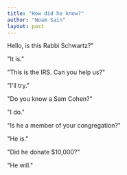 ```yaml
---
title: "How did he know?"
author: "Noam Sain"
layout: post
---
```


Hello, is this Rabbi Schwartz?"

"It is."

"This is the IRS. Can you help us?"

"I'll try."

"Do you know a Sam Cohen?"

"I do."

"Is he a member of your congregation?"

"He is."

"Did he donate $10,000?"

"He will."